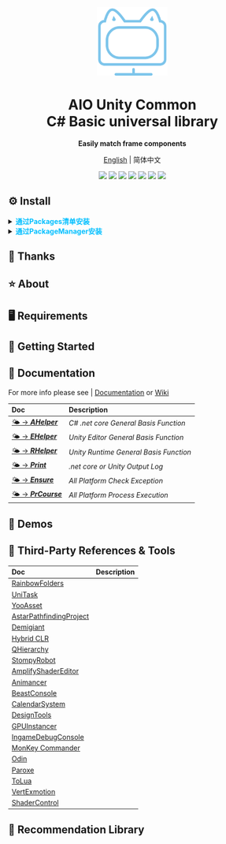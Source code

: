 <p align="center">
    <img src="./Documentation~/Logo.svg" width="144"  alt="https://github.com/AIO-GAME/Common"/>
</p>
<h1 align="center">AIO Unity Common<br/>C# Basic universal library</h1>
<p align="center"><strong>Easily match frame components</strong></p>
<p align="center"><a href="README_EN.md">English</a> | 简体中文</p>
<p align="center">
<a href="https://badge.fury.io/gh/AIO-GAME%2FCommon"><img src="https://badge.fury.io/gh/AIO-GAME%2FCommon.svg" /></a>
<a href="https://github.com/AIO-Game/Common"><img src="https://img.shields.io/github/stars/AIO-GAME/Common?label=Star&link=https%3A%2F%2Fgithub.com%2FAIO-GAME%2FCommon" /></a>
<a href="https://github.com/AIO-Game/Common"><img src="https://img.shields.io/github/license/AIO-Game/Common" /></a>
<a href="https://github.com/AIO-Game/Common"><img src="https://img.shields.io/github/languages/code-size/AIO-Game/Common?label=size" /></a>
<a href="https://github.com/AIO-Game/Common"><img src="https://img.shields.io/github/issues/AIO-GAME/Common" /></a>
<a href="https://www.codetriage.com/aio-game/common"><img src="https://www.codetriage.com/aio-game/common/badges/users.svg" /></a>
<a href="https://openupm.com/packages/com.aio.package/"><img src="https://img.shields.io/npm/v/com.aio.package?label=openupm&amp;registry_uri=https://package.openupm.com" /></a>
</p>

## ⚙ Install

<details>
<summary>
<span style="color: deepskyblue; "><b>通过Packages清单安装</b></span>
</summary>

````json
{
  "dependencies": {
    "com.aio.package": "1.0.0-preview"
  },
  "scopedRegistries": [
    {
      "name": "package.openupm.cn",
      "url": "https://package.openupm.cn",
      "scopes": [
        "com.aio.package"
      ]
    }
  ]
}
````

</details>

<details>
<summary>
<span style="color: deepskyblue; "><b>通过PackageManager安装</b></span>
</summary>

~~~
// 输入以下内容（中国版）
Name: package.openupm.cn
URL: https://package.openupm.cn
Scope(s): com.aio.package

// 输入以下内容（国际版）
Name: package.openupm.com
URL: https://package.openupm.com
Scope(s): com.aio.package
~~~

</details>

## 📢 Thanks

## ⭐ About

## 🖥️ Requirements

## 🧰 Getting Started

## 📖 Documentation

For more info please see | [Documentation](./README.md)
or [Wiki](https://github.com/AIO-GAME/Common/wiki)

| Doc                                                                       | Description                                 |
|:--------------------------------------------------------------------------|:--------------------------------------------|
| [🌤️ -> **_AHelper_**](https://github.com/AIO-GAME/Common/wiki/AHelper)   | <i>C# .net core General Basis Function</i>  |
| [🌤️ -> **_EHelper_**](https://github.com/AIO-GAME/Common/wiki/EHepler)   | <i>Unity Editor General Basis Function</i>  |
| [🌤️ -> **_RHelper_**](https://github.com/AIO-GAME/Common/wiki/RHelper)   | <i>Unity Runtime General Basis Function</i> |
| [🌤️ -> **_Print_**](https://github.com/AIO-GAME/Common/wiki/Print)       | <i>.net core or Unity Output Log</i>        |
| [🌤️ -> **_Ensure_**](https://github.com/AIO-GAME/Common/wiki/Ensure)     | <i>All Platform Check Exception</i>         |
| [🌤️ -> **_PrCourse_**](https://github.com/AIO-GAME/Common/wiki/PrCourse) | <i>All Platform Process Execution</i>       |

## 🤖 Demos

## 🔗 Third-Party References & Tools

| Doc                                                                                                                | Description                                 |
|:-------------------------------------------------------------------------------------------------------------------|:--------------------------------------------|
| [RainbowFolders](https://bitbucket.org/chromiumembedded/cef)                                                       ||
| [UniTask](https://github.com/Cysharp/UniTask)                                                                      ||
| [YooAsset](https://github.com/tuyoogame/YooAsset)                                                                  ||
| [AstarPathfindingProject](https://www.arongranberg.com)                                                            ||
| [Demigiant](http://dotween.demigiant.com/)                                                                         ||
| [Hybrid CLR](https://focus-creative-games.github.io/hybridclr-doc)                                                 ||
| [QHierarchy](https://assetstore.unity.com/packages/tools/utilities/qhierarchy-28577)                               ||
| [StompyRobot](http://github.com/StompyRobot/SRF)                                                                   ||
| [AmplifyShaderEditor](http://amplify.pt/unity/amplify-shader-editor/)                                              ||
| [Animancer](https://kybernetik.com.au/animancer)                                                                   ||
| [BeastConsole](https://code.google.com/p/gltoy/source/browse/trunk/GLToy/Independent/Core/Console/GLToy_Console.h) ||
| [CalendarSystem](https://aerojacob.online/contact)                                                                 ||
| [DesignTools](https://assetstore.unity.com/packages/tools/level-design/transform-tools-177218)                     ||
| [GPUInstancer](https://wiki.gurbu.com/index.php?title=GPU_Instancer)                                               ||
| [IngameDebugConsole](https://github.com/yasirkula/UnityIngameDebugConsole)                                         ||
| [MonKey Commander](https://sites.google.com/view/monkey-user-guide/home)                                           ||
| [Odin](https://odininspector.com/)                                                                                 ||
| [Paroxe](https://github.com/vitejs/vite)                                                                           ||
| [ToLua](https://github.com/topameng/tolua)                                                                         ||
| [VertExmotion](http://forum.unity3d.com/threads/vertexmotion-released.277294)                                      ||
| [ShaderControl](http://kronnect.me)                                                                                ||

## 💫 Recommendation Library
